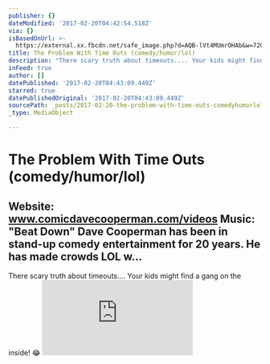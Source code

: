 ```yaml
---
publisher: {}
dateModified: '2017-02-20T04:42:54.518Z'
via: {}
isBasedOnUrl: >-
  https://external.xx.fbcdn.net/safe_image.php?d=AQB-lVt4MUmrOHAb&w=720&h=720&url=https%3A%2F%2Fi.ytimg.com%2Fvi%2FexkgVO3eD68%2Fmaxresdefault.jpg&cfs=1&sx=319&sy=0&sw=720&sh=720&_nc_hash=AQDnkpE3kjYY97qj
title: The Problem With Time Outs (comedy/humor/lol)
description: "There scary truth about timeouts.... Your kids might find a gang on the inside! \uD83D\uDE02"
inFeed: true
author: []
datePublished: '2017-02-20T04:43:09.449Z'
starred: true
datePublishedOriginal: '2017-02-20T04:43:09.449Z'
sourcePath: _posts/2017-02-20-the-problem-with-time-outs-comedyhumorlol.md
_type: MediaObject

---
```

# The Problem With Time Outs (comedy/humor/lol)

## Website: www.comicdavecooperman.com/videos Music: "Beat Down" Dave Cooperman has been in stand-up comedy entertainment for 20 years. He has made crowds LOL w...

There scary truth about timeouts.... Your kids might find a gang on the inside! 😂
![](https://s3-us-west-2.amazonaws.com/the-grid-img/p/70b5cb8f854ff82aad9790d3b7a81b2916d34397.php)
